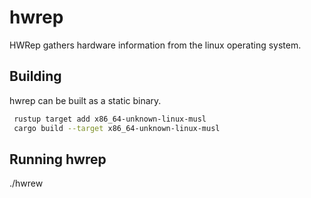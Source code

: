 # hwrep

HWRep gathers hardware information from the linux operating system.

## Building
hwrep can be built as a static binary.
```bash
 rustup target add x86_64-unknown-linux-musl
 cargo build --target x86_64-unknown-linux-musl
```
## Running hwrep
./hwrew
